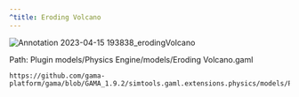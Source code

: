 ```yaml
---
^title: Eroding Volcano
---
```


![Annotation 2023-04-15 193838_erodingVolcano](https://user-images.githubusercontent.com/4437331/232244964-3fb839a5-2370-44cb-9e35-bb1726849aa5.png)

Path: Plugin models/Physics Engine/models/Eroding Volcano.gaml

```gaml reference
https://github.com/gama-platform/gama/blob/GAMA_1.9.2/simtools.gaml.extensions.physics/models/Physics%20Engine/models/Eroding%20Vulcano.gaml
```